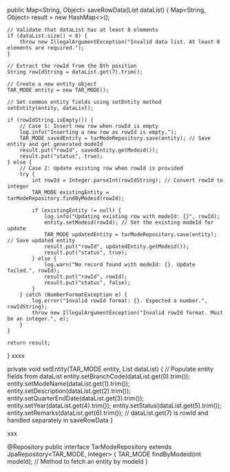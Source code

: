 public Map<String, Object> saveRowData(List<String> dataList) {
    Map<String, Object> result = new HashMap<>();

    // Validate that dataList has at least 8 elements
    if (dataList.size() < 8) {
        throw new IllegalArgumentException("Invalid data list. At least 8 elements are required.");
    }

    // Extract the rowId from the 8th position
    String rowIdString = dataList.get(7).trim();

    // Create a new entity object
    TAR_MODE entity = new TAR_MODE();

    // Set common entity fields using setEntity method
    setEntity(entity, dataList);

    if (rowIdString.isEmpty()) {
        // Case 1: Insert new row when rowId is empty
        log.info("Inserting a new row as rowId is empty.");
        TAR_MODE savedEntity = tarModeRepository.save(entity); // Save entity and get generated modeId
        result.put("rowId", savedEntity.getModeid());
        result.put("status", true);
    } else {
        // Case 2: Update existing row when rowId is provided
        try {
            int rowId = Integer.parseInt(rowIdString); // Convert rowId to integer
            TAR_MODE existingEntity = tarModeRepository.findByModeid(rowId);

            if (existingEntity != null) {
                log.info("Updating existing row with modeId: {}", rowId);
                entity.setModeid(rowId); // Set the existing modeId for update
                TAR_MODE updatedEntity = tarModeRepository.save(entity); // Save updated entity
                result.put("rowId", updatedEntity.getModeid());
                result.put("status", true);
            } else {
                log.warn("No record found with modeId: {}. Update failed.", rowId);
                result.put("rowId", rowId);
                result.put("status", false);
            }
        } catch (NumberFormatException e) {
            log.error("Invalid rowId format: {}. Expected a number.", rowIdString);
            throw new IllegalArgumentException("Invalid rowId format. Must be an integer.", e);
        }
    }

    return result;
}
xxxx

private void setEntity(TAR_MODE entity, List<String> dataList) {
    // Populate entity fields from dataList
    entity.setBranchCode(dataList.get(0).trim());
    entity.setModeName(dataList.get(1).trim());
    entity.setDescription(dataList.get(2).trim());
    entity.setQuarterEndDate(dataList.get(3).trim());
    entity.setYear(dataList.get(4).trim());
    entity.setStatus(dataList.get(5).trim());
    entity.setRemarks(dataList.get(6).trim());
    // dataList.get(7) is rowId and handled separately in saveRowData
}


xxx

@Repository
public interface TarModeRepository extends JpaRepository<TAR_MODE, Integer> {
    TAR_MODE findByModeid(int modeId); // Method to fetch an entity by modeId
}